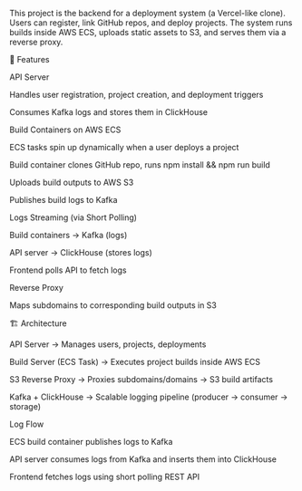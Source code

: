 This project is the backend for a deployment system (a Vercel-like clone).
Users can register, link GitHub repos, and deploy projects. The system runs builds inside AWS ECS, uploads static assets to S3, and serves them via a reverse proxy.

📌 Features

API Server

Handles user registration, project creation, and deployment triggers

Consumes Kafka logs and stores them in ClickHouse

Build Containers on AWS ECS

ECS tasks spin up dynamically when a user deploys a project

Build container clones GitHub repo, runs npm install && npm run build

Uploads build outputs to AWS S3

Publishes build logs to Kafka

Logs Streaming (via Short Polling)

Build containers → Kafka (logs)

API server → ClickHouse (stores logs)

Frontend polls API to fetch logs

Reverse Proxy

Maps subdomains to corresponding build outputs in S3

🏗️ Architecture

API Server  → Manages users, projects, deployments

Build Server (ECS Task) → Executes project builds inside AWS ECS

S3 Reverse Proxy  → Proxies subdomains/domains → S3 build artifacts

Kafka + ClickHouse → Scalable logging pipeline (producer → consumer → storage)

Log Flow

ECS build container publishes logs to Kafka

API server consumes logs from Kafka and inserts them into ClickHouse

Frontend fetches logs using short polling REST API
